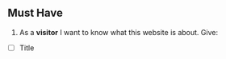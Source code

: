 
## Must Have

1. As a **visitor** I want to know what this website is about.
   Give: 
   
  - [ ] Title <title><title>
  - [ ] Intro/Instructions <p></p>
  
2. As an **user-list-maker** I want to add items to my list.
 
  - [ ] input field <input type>
  - [ ] button to add items <button>add items<button/>
  
  
3. As an **user-list-maker** I want to delete items from my list.
  
  - [ ] button to delete <button>add items<button/>
   
4. As an **user-list-maker** I want to check items as "bought".

  - [ ] checkboxes


5. As **visitor** **list-maker** I want it to be nice and easy to use.

- [ ] css
- [ ] accesibility




<!--

  you will write dev strategies in this module basically the same as in Incremental Developments
  the only difference is that there are now more types of tasks, for example:
    `type: css`
    `type: html`
    `type: logic`
    `type: handlers`
    `type: procedures`
    `type: listeners`
    `type: init`
    `type: data`
    ...

  a single user story may require a little bit of code in each of these folders
  it will take some time and practice to get used to this

-->

## Should have 

1.  As a **developer** I want to sort the items.

  - [ ] priority or wishes